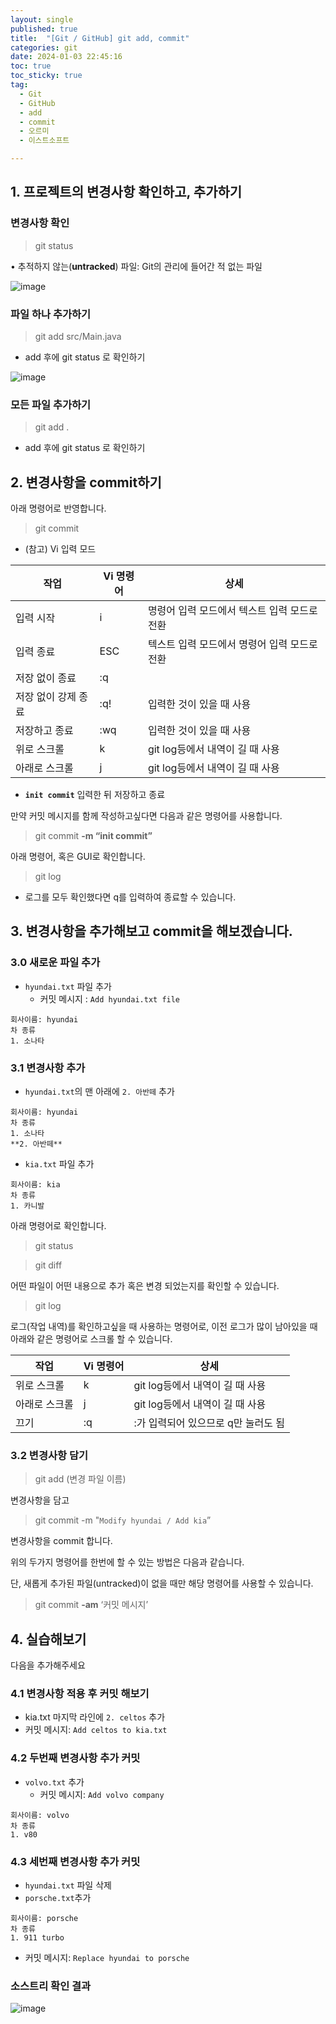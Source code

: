 ```yaml
---
layout: single
published: true
title:  "[Git / GitHub] git add, commit"
categories: git
date: 2024-01-03 22:45:16
toc: true
toc_sticky: true
tag:   
  - Git
  - GitHub
  - add
  - commit
  - 오르미
  - 이스트소프트

---
```


## 1. 프로젝트의 변경사항 확인하고, 추가하기

### 변경사항 확인

> git status
> 

• 추적하지 않는(**untracked**) 파일: Git의 관리에 들어간 적 없는 파일

![image](https://github.com/BaxDailyGit/BaxDailyGit/assets/99312529/e14031a7-0399-4321-9ffc-bff39751c1aa)

### 파일 하나 추가하기

> git add src/Main.java
> 
- add 후에 git status 로 확인하기

![image](https://github.com/BaxDailyGit/BaxDailyGit/assets/99312529/b5ea58ff-587d-4af4-a363-ac8f530c3634)

### 모든 파일 추가하기

> git add .
> 
- add 후에 git status 로 확인하기

## 2. 변경사항을 commit하기

아래 명령어로 반영합니다.

> git commit
> 

- (참고) Vi 입력 모드

| 작업 | Vi 명령어 | 상세 |
| --- | --- | --- |
| 입력 시작 | i | 명령어 입력 모드에서 텍스트 입력 모드로 전환 |
| 입력 종료 | ESC | 텍스트 입력 모드에서 명령어 입력 모드로 전환 |
| 저장 없이 종료 | :q |  |
| 저장 없이 강제 종료 | :q! | 입력한 것이 있을 때 사용 |
| 저장하고 종료 | :wq | 입력한 것이 있을 때 사용 |
| 위로 스크롤 | k | git log등에서 내역이 길 때 사용 |
| 아래로 스크롤 | j | git log등에서 내역이 길 때 사용 |
- **`init commit`** 입력한 뒤 저장하고 종료

만약 커밋 메시지를 함께 작성하고싶다면 다음과 같은 명령어를 사용합니다.

> git commit **-m “init commit”**
> 

아래 명령어, 혹은 GUI로 확인합니다. 

> git log
> 
- 로그를 모두 확인했다면 q를 입력하여 종료할 수 있습니다.

## 3. 변경사항을 추가해보고 commit을 해보겠습니다.

### 3.0 새로운 파일 추가

- `hyundai.txt` 파일 추가
    - 커밋 메시지 : `Add hyundai.txt file`

```
회사이름: hyundai
차 종류
1. 소나타
```

### 3.1 **변경사항 추가**

- `hyundai.txt`의 맨 아래에 `2. 아반떼` 추가

```
회사이름: hyundai
차 종류
1. 소나타
**2. 아반떼**
```

- `kia.txt` 파일 추가

```
회사이름: kia
차 종류
1. 카니발
```

아래 명령어로 확인합니다. 

> git status
> 

> git diff
> 

어떤 파일이 어떤 내용으로 추가 혹은 변경 되었는지를 확인할 수 있습니다.

> git log
> 

로그(작업 내역)를 확인하고싶을 때 사용하는 명령어로, 이전 로그가 많이 남아있을 때 아래와 같은 명령어로 스크롤 할 수 있습니다. 

| 작업 | Vi 명령어 | 상세 |
| --- | --- | --- |
| 위로 스크롤 | k | git log등에서 내역이 길 때 사용 |
| 아래로 스크롤 | j | git log등에서 내역이 길 때 사용 |
| 끄기 | :q | :가 입력되어 있으므로 q만 눌러도 됨 |

### 3.2 변경사항 담기

> git add (변경 파일 이름)
> 

변경사항을 담고 

> git commit -m "`Modify hyundai / Add kia`”
> 

변경사항을 commit 합니다. 

위의 두가지 명령어를 한번에 할 수 있는 방법은 다음과 같습니다.

단, 새롭게 추가된 파일(untracked)이 없을 때만 해당 명령어를 사용할 수 있습니다.

> git commit **-am** ‘커밋 메시지’
> 

## 4. 실습해보기

다음을 추가해주세요

### 4.1 변경사항 적용 후 커밋 해보기

- kia.txt 마지막 라인에 `2. celtos` 추가
- 커밋 메시지: `Add celtos to kia.txt`

### 4.2 두번째 변경사항 추가 커밋

- `volvo.txt` 추가
    - 커밋 메시지: `Add volvo company`

```
회사이름: volvo
차 종류
1. v80
```

### 4.3 세번째 변경사항 추가 커밋

- `hyundai.txt` 파일 삭제
- `porsche.txt`추가

```
회사이름: porsche
차 종류
1. 911 turbo
```

- 커밋 메시지: `Replace hyundai to porsche`

### 소스트리 확인 결과

![image](https://github.com/BaxDailyGit/BaxDailyGit/assets/99312529/af1324b6-0c09-4597-a19c-a985b036f124)